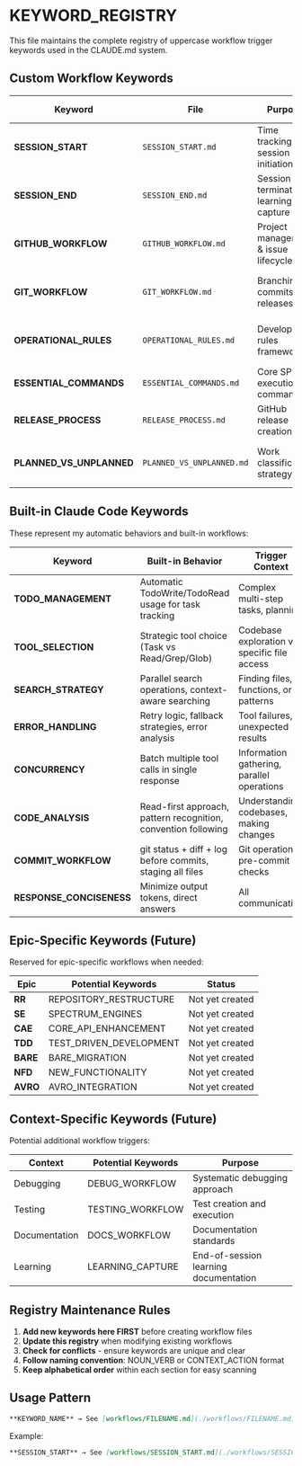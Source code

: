 # KEYWORD_REGISTRY

This file maintains the complete registry of uppercase workflow trigger keywords used in the CLAUDE.md system.

## Custom Workflow Keywords

| Keyword | File | Purpose | Trigger Context |
|---------|------|---------|-----------------|
| **SESSION_START** | `SESSION_START.md` | Time tracking & session initiation | Every new Claude session |
| **SESSION_END** | `SESSION_END.md` | Session termination & learning capture | End of Claude session |
| **GITHUB_WORKFLOW** | `GITHUB_WORKFLOW.md` | Project management & issue lifecycle | GitHub operations, project planning |
| **GIT_WORKFLOW** | `GIT_WORKFLOW.md` | Branching, commits, releases | Git operations, version releases |
| **OPERATIONAL_RULES** | `OPERATIONAL_RULES.md` | Development rules framework | Development decisions, coding standards |
| **ESSENTIAL_COMMANDS** | `ESSENTIAL_COMMANDS.md` | Core SPL execution commands | SPL platform operations |
| **RELEASE_PROCESS** | `RELEASE_PROCESS.md` | GitHub release creation | Creating platform releases |
| **PLANNED_VS_UNPLANNED** | `PLANNED_VS_UNPLANNED.md` | Work classification strategy | Deciding whether to create issues |

## Built-in Claude Code Keywords

These represent my automatic behaviors and built-in workflows:

| Keyword | Built-in Behavior | Trigger Context |
|---------|------------------|-----------------|
| **TODO_MANAGEMENT** | Automatic TodoWrite/TodoRead usage for task tracking | Complex multi-step tasks, planning |
| **TOOL_SELECTION** | Strategic tool choice (Task vs Read/Grep/Glob) | Codebase exploration vs specific file access |
| **SEARCH_STRATEGY** | Parallel search operations, context-aware searching | Finding files, functions, or patterns |
| **ERROR_HANDLING** | Retry logic, fallback strategies, error analysis | Tool failures, unexpected results |
| **CONCURRENCY** | Batch multiple tool calls in single response | Information gathering, parallel operations |
| **CODE_ANALYSIS** | Read-first approach, pattern recognition, convention following | Understanding codebases, making changes |
| **COMMIT_WORKFLOW** | git status + diff + log before commits, staging all files | Git operations, pre-commit checks |
| **RESPONSE_CONCISENESS** | Minimize output tokens, direct answers | All communication |

## Epic-Specific Keywords (Future)

Reserved for epic-specific workflows when needed:

| Epic | Potential Keywords | Status |
|------|-------------------|--------|
| **RR** | REPOSITORY_RESTRUCTURE | Not yet created |
| **SE** | SPECTRUM_ENGINES | Not yet created |
| **CAE** | CORE_API_ENHANCEMENT | Not yet created |
| **TDD** | TEST_DRIVEN_DEVELOPMENT | Not yet created |
| **BARE** | BARE_MIGRATION | Not yet created |
| **NFD** | NEW_FUNCTIONALITY | Not yet created |
| **AVRO** | AVRO_INTEGRATION | Not yet created |

## Context-Specific Keywords (Future)

Potential additional workflow triggers:

| Context | Potential Keywords | Purpose |
|---------|-------------------|---------|
| Debugging | DEBUG_WORKFLOW | Systematic debugging approach |
| Testing | TESTING_WORKFLOW | Test creation and execution |
| Documentation | DOCS_WORKFLOW | Documentation standards |
| Learning | LEARNING_CAPTURE | End-of-session learning documentation |

## Registry Maintenance Rules

1. **Add new keywords here FIRST** before creating workflow files
2. **Update this registry** when modifying existing workflows
3. **Check for conflicts** - ensure keywords are unique and clear
4. **Follow naming convention**: NOUN_VERB or CONTEXT_ACTION format
5. **Keep alphabetical order** within each section for easy scanning

## Usage Pattern

```markdown
**KEYWORD_NAME** → See [workflows/FILENAME.md](./workflows/FILENAME.md)
```

Example:
```markdown
**SESSION_START** → See [workflows/SESSION_START.md](./workflows/SESSION_START.md)
```